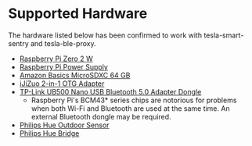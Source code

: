 # Supported Hardware

The hardware listed below has been confirmed to work with tesla-smart-sentry and tesla-ble-proxy.

- [Raspberry Pi Zero 2 W](https://www.amazon.de/dp/B09KLVX4RT)
- [Raspberry Pi Power Supply](https://www.amazon.de/dp/B0B4VF2PPX)
- [Amazon Basics MicroSDXC 64 GB](https://www.amazon.de/dp/B08TJTB8XS)
- [iJiZuo 2-in-1 OTG Adapter](https://www.amazon.de/dp/B09M83M6ZD)
- [TP-Link UB500 Nano USB Bluetooth 5.0 Adapter Dongle](https://www.amazon.de/dp/B098K3H92Z)
  - Raspberry Pi's BCM43* series chips are notorious for problems when both Wi-Fi and Bluetooth are used at the same time. An external Bluetooth dongle may be required.
- [Philips Hue Outdoor Sensor](https://www.amazon.de/dp/B09CV7MT5S)
- [Philips Hue Bridge](https://www.amazon.de/dp/B0152WXHVE)